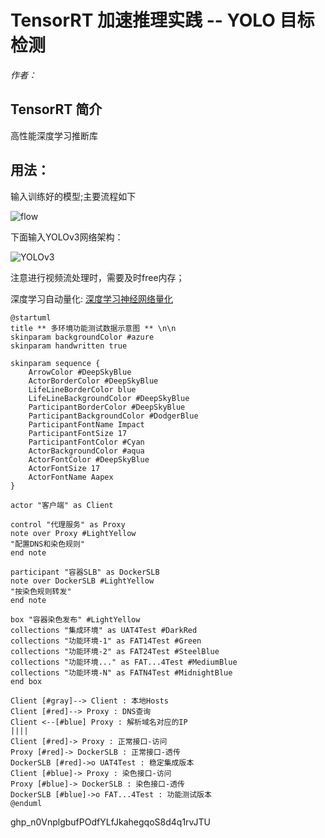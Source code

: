 #  TensorRT 加速推理实践 -- YOLO 目标检测
_作者：_ 
## TensorRT 简介
高性能深度学习推断库
## 用法：
输入训练好的模型;主要流程如下

![flow](./img/TensorRT_workflow.png)

下面输入YOLOv3网络架构：

![YOLOv3](./img/Yolov3.png)

注意进行视频流处理时，需要及时free内存；

深度学习自动量化:
[深度学习神经网络量化](https://blog.csdn.net/qq_28413479/article/details/77479722)

```plantuml
@startuml
title ** 多环境功能测试数据示意图 ** \n\n
skinparam backgroundColor #azure 
skinparam handwritten true

skinparam sequence {
    ArrowColor #DeepSkyBlue 
    ActorBorderColor #DeepSkyBlue 
    LifeLineBorderColor blue 
    LifeLineBackgroundColor #DeepSkyBlue
    ParticipantBorderColor #DeepSkyBlue 
    ParticipantBackgroundColor #DodgerBlue 
    ParticipantFontName Impact 
    ParticipantFontSize 17 
    ParticipantFontColor #Cyan
    ActorBackgroundColor #aqua 
    ActorFontColor #DeepSkyBlue 
    ActorFontSize 17 
    ActorFontName Aapex
}

actor "客户端" as Client

control "代理服务" as Proxy
note over Proxy #LightYellow
"配置DNS和染色规则"
end note

participant "容器SLB" as DockerSLB
note over DockerSLB #LightYellow
"按染色规则转发"
end note

box "容器染色发布" #LightYellow
collections "集成环境" as UAT4Test #DarkRed
collections "功能环境-1" as FAT14Test #Green
collections "功能环境-2" as FAT24Test #SteelBlue
collections "功能环境..." as FAT...4Test #MediumBlue
collections "功能环境-N" as FATN4Test #MidnightBlue
end box

Client [#gray]--> Client : 本地Hosts
Client [#red]--> Proxy : DNS查询
Client <--[#blue] Proxy : 解析域名对应的IP
||||
Client [#red]-> Proxy : 正常接口-访问
Proxy [#red]-> DockerSLB : 正常接口-透传
DockerSLB [#red]->o UAT4Test : 稳定集成版本
Client [#blue]-> Proxy : 染色接口-访问
Proxy [#blue]-> DockerSLB : 染色接口-透传
DockerSLB [#blue]->o FAT...4Test : 功能测试版本
@enduml
```



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